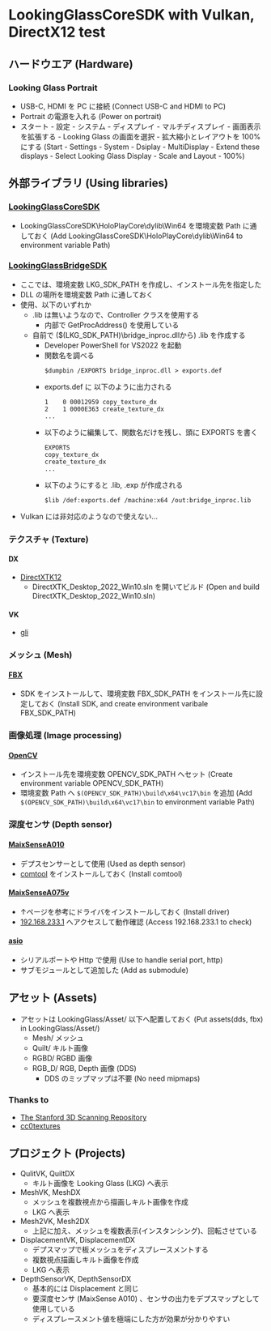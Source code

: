 # LookingGlassCoreSDK with Vulkan, DirectX12 test

## ハードウエア (Hardware)
### Looking Glass Portrait
- USB-C, HDMI を PC に接続 (Connect USB-C and HDMI to PC)
- Portrait の電源を入れる (Power on portrait)
- スタート - 設定 - システム - ディスプレイ - マルチディスプレイ - 画面表示を拡張する - Looking Glass の画面を選択 - 拡大縮小とレイアウトを 100% にする (Start - Settings - System - Dsiplay - MultiDisplay - Extend these displays - Select Looking Glass Display - Scale and Layout - 100%) 

## 外部ライブラリ (Using libraries)

### [LookingGlassCoreSDK](https://github.com/Looking-Glass/LookingGlassCoreSDK)
- LookingGlassCoreSDK\HoloPlayCore\dylib\Win64 を環境変数 Path に通しておく (Add LookingGlassCoreSDK\HoloPlayCore\dylib\Win64 to environment variable Path)

### [LookingGlassBridgeSDK](https://lookingglassfactory.com/software/looking-glass-bridge)
- ここでは、環境変数 LKG_SDK_PATH を作成し、インストール先を指定した
- DLL の場所を環境変数 Path に通しておく
- 使用、以下のいずれか
    - .lib は無いようなので、Controller クラスを使用する
        - 内部で GetProcAddress() を使用している
    - 自前で ($(LKG_SDK_PATH)\bridge_inproc.dllから) .lib を作成する 
        - Developer PowerShell for VS2022 を起動
        - 関数名を調べる
            ~~~
            $dumpbin /EXPORTS bridge_inproc.dll > exports.def
            ~~~
        - exports.def に 以下のように出力される
            ~~~
            1    0 00012959 copy_texture_dx
            2    1 0000E363 create_texture_dx
            ...
            ~~~
        - 以下のように編集して、関数名だけを残し、頭に EXPORTS を書く
            ~~~
            EXPORTS
            copy_texture_dx
            create_texture_dx
            ...
            ~~~
        - 以下のようにすると .lib, .exp が作成される
            ~~~
            $lib /def:exports.def /machine:x64 /out:bridge_inproc.lib
            ~~~
- Vulkan には非対応のようなので使えない…

### テクスチャ (Texture)
#### DX
- [DirectXTK12](https://github.com/Microsoft/DirectXTK12)
    - DirectXTK_Desktop_2022_Win10.sln を開いてビルド (Open and build DirectXTK_Desktop_2022_Win10.sln)
<!--
- [DirectXTex](https://github.com/microsoft/DirectXTex.git) ツール
    - DirectXTex_Desktop_2022.sln を開いてビルド
        - DDSView
        - Texassemble
        - Texconv
        - Texdiag
-->

#### VK
- [gli](https://github.com/g-truc/gli)

### メッシュ (Mesh)
#### [FBX](https://aps.autodesk.com/developer/overview/fbx-sdk)
- SDK をインストールして、環境変数 FBX_SDK_PATH をインストール先に設定しておく (Install SDK, and create environment varibale FBX_SDK_PATH)

<!--
#### [GLTF](https://www.nuget.org/packages/Microsoft.glTF.CPP)
- NuGetPackage で Microsoft.glTF.CPP をインストール (Install Microsoft.glTF.CPP from NuGetPackage)
- min, max 関連でコンパイルエラーになる場合、windows.h より前に NOMINMAX を定義する
    ~~~
    #define NOMINMAX 
    #include <windows.h>
    ~~~
- リンカエラー 4099 が出る(#pragma では回避できない)ので以下のようにしている
    - Configuration Properties - Linker - CommandLine - AdditionalOptions - /ignore:4099
-->

### 画像処理 (Image processing)
#### [OpenCV](https://github.com/horinoh/OpenCV/tree/master/)
- インストール先を環境変数 OPENCV_SDK_PATH へセット (Create environment variable OPENCV_SDK_PATH)
- 環境変数 Path へ `$(OPENCV_SDK_PATH)\build\x64\vc17\bin` を追加 (Add `$(OPENCV_SDK_PATH)\build\x64\vc17\bin` to environment variable Path)

### 深度センサ (Depth sensor)
#### [MaixSenseA010](https://wiki.sipeed.com/hardware/en/maixsense/maixsense-a010/maixsense-a010.html)
- デプスセンサーとして使用 (Used as depth sensor)
- [comtool](https://dl.sipeed.com/shareURL/MaixSense/MaixSense_A010/software_pack/comtool) をインストールしておく (Install comtool)

#### [MaixSenseA075v](https://wiki.sipeed.com/hardware/en/maixsense/maixsense-a075v/maixsense-a075v.html)
- ↑ページを参考にドライバをインストールしておく (Install driver)
- [192.168.233.1](http://192.168.233.1/) へアクセスして動作確認 (Access 192.168.233.1 to check)
 
#### [asio](https://github.com/chriskohlhoff/asio.git)
- シリアルポートや Http で使用 (Use to handle serial port, http)
- サブモジュールとして追加した (Add as submodule)

<!--
### [LeapMotion]()
- インストール先を環境変数 LEAP_SDK_PATH へセット (Create install folder as environment variable LEAP_SDK_PATH)
-->

## アセット (Assets)
- アセットは LookingGlass/Asset/ 以下へ配置しておく (Put assets(dds, fbx) in LookingGlass/Asset/)
    - Mesh/ メッシュ
    - Quilt/ キルト画像
    - RGBD/ RGBD 画像
    - RGB_D/ RGB, Depth 画像 (DDS)
        - DDS のミップマップは不要 (No need mipmaps)
### Thanks to
- [The Stanford 3D Scanning Repository](https://graphics.stanford.edu/data/3Dscanrep/)
- [cc0textures](https://cc0textures.com/)

## プロジェクト (Projects)
- QulitVK, QuiltDX
    - キルト画像を Looking Glass (LKG) へ表示
- MeshVK, MeshDX
    - メッシュを複数視点から描画しキルト画像を作成
    - LKG へ表示
- Mesh2VK, Mesh2DX
    - 上記に加え、メッシュを複数表示(インスタンシング)、回転させている
- DisplacementVK, DisplacementDX
    - デプスマップで板メッシュをディスプレースメントする
    - 複数視点描画しキルト画像を作成
    - LKG へ表示
- DepthSensorVK, DepthSensorDX
    - 基本的には Displacement と同じ
    - 要深度センサ (MaixSense A010) 、センサの出力をデプスマップとして使用している
    - ディスプレースメント値を極端にした方が効果が分かりやすい
